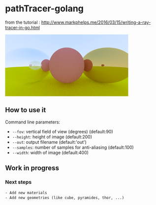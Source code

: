 # pathTracer-golang
from the tutorial : http://www.markphelps.me/2016/03/15/writing-a-ray-tracer-in-go.html

![Game](preview.png "ScreenShot")

## How to use it
Command line parameters: 
  - `--fov`: vertical field of view (degrees) (default:90)
  - `--height`: height of image (default:200)
  - `--out`: output filename  (default:'out')
  - `--samples`: number of samples for anti-aliasing (default:100)
  - `--width`: width of image (default:400)
  
  
 ## Work in progress
  ### Next steps
    - Add new materials
    - Add new geometries (like cube, pyramides, thor, ...)
  
